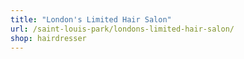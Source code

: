 ```yaml
---
title: "London's Limited Hair Salon"
url: /saint-louis-park/londons-limited-hair-salon/
shop: hairdresser
---
```


